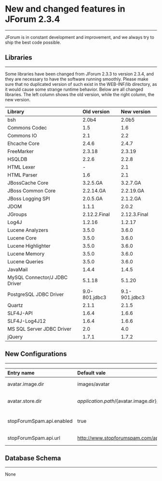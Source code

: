 # New and changed features in JForum 2.3.4 #

---

JForum is in constant development and improvement, and we always try to ship the best code possible.


## Libraries ##

---

Some libraries have been changed from JForum 2.3.3 to version 2.3.4, and they are necessary to have the software running smoothly. Please make sure that no duplicated version of such exist in the WEB-INF/lib directory, as it would cause some strange runtime behavior.
Below are all changed libraries. The left column shows the old version, while the right column, the new version.

|Library|Old version|New version|
|:------|:----------|:----------|
|bsh    |2.0b4      |2.0b5      |
|Commons Codec|1.5        |1.6        |
|Commons IO|2.1        |2.2        |
|Ehcache Core|2.4.6      |2.4.7      |
|FreeMarker|2.3.18     |2.3.19     |
|HSQLDB |2.2.6      |2.2.8      |
|HTML Lexer|-          |2.1        |
|HTML Parser|1.6        |2.1        |
|JBossCache Core|3.2.5.GA   |3.2.7.GA   |
|JBoss Common Core|2.2.14.GA  |2.2.19.GA  |
|JBoss Logging SPI|2.0.5.GA   |2.1.2.GA   |
|JDOM   |1.1.1      |2.0.2      |
|JGroups|2.12.2.Final|2.12.3.Final|
|Log4J  |1.2.16     |1.2.17     |
|Lucene Analyzers|3.5.0      |3.6.0      |
|Lucene Core|3.5.0      |3.6.0      |
|Lucene Highlighter|3.5.0      |3.6.0      |
|Lucene Memory|3.5.0      |3.6.0      |
|Lucene Queries|3.5.0      |3.6.0      |
|JavaMail|1.4.4      |1.4.5      |
|MySQL Connector/J JDBC Driver|5.1.18     |5.1.20     |
|PostgreSQL JDBC Driver|9.0-801.jdbc3|9.1-901.jdbc3|
|Quartz |2.1.1      |2.1.5      |
|SLF4J-API|1.6.4      |1.6.6      |
|SLF4J-Log4J12|1.6.4      |1.6.6      |
|MS SQL Server JDBC Driver|2.0        |4.0        |
|jQuery |1.7.1      |1.7.2      |


## New Configurations ##

---

|Entry name|Default vale|Description|
|:---------|:-----------|:----------|
|avatar.image.dir|images/avatar|Avatar images path in URL|
|avatar.store.dir|${application.path}/${avatar.image.dir}/|Avatar images stored path in file system|
|stopForumSpam.api.enabled|true        |Enable StopForumSpam API|
|stopForumSpam.api.url|http://www.stopforumspam.com/api?|StopForumSpam API URL|

## Database Schema ##

---

None